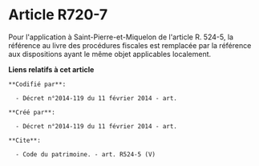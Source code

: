 # Article R720-7

Pour l'application à Saint-Pierre-et-Miquelon de l'article R. 524-5, la référence au livre des procédures fiscales est
remplacée par la référence aux dispositions ayant le même objet applicables localement.

**Liens relatifs à cet article**

	**Codifié par**:

	  - Décret n°2014-119 du 11 février 2014 - art.

	**Créé par**:

	  - Décret n°2014-119 du 11 février 2014 - art.

	**Cite**:

	  - Code du patrimoine. - art. R524-5 (V)
